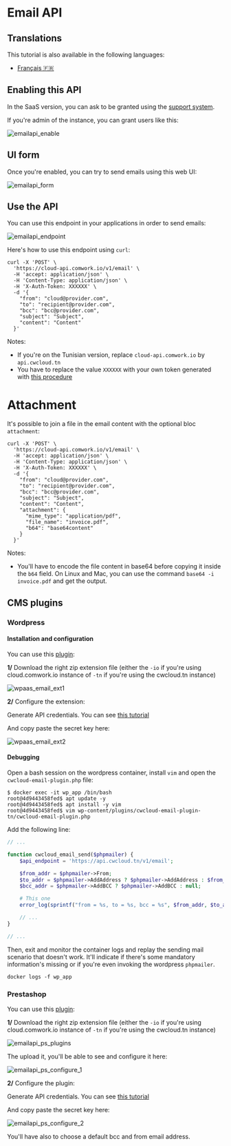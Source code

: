 # Email API

## Translations

This tutorial is also available in the following languages:
* [Français 🇫🇷](../translations/fr/tutorials/emailapi.md)

## Enabling this API

In the SaaS version, you can ask to be granted using the [support system](./console/public/support.md).

If you're admin of the instance, you can grant users like this:

![emailapi_enable](../img/emailapi_enable.png)

## UI form

Once you're enabled, you can try to send emails using this web UI:

![emailapi_form](../img/emailapi_form.png)

## Use the API

You can use this endpoint in your applications in order to send emails:

![emailapi_endpoint](../img/emailapi_endpoint.png)

Here's how to use this endpoint using `curl`:

```shell
curl -X 'POST' \
  'https://cloud-api.comwork.io/v1/email' \
  -H 'accept: application/json' \
  -H 'Content-Type: application/json' \
  -H 'X-Auth-Token: XXXXXX' \
  -d '{
    "from": "cloud@provider.com",
    "to": "recipient@provider.com",
    "bcc": "bcc@provider.com",
    "subject": "Subject",
    "content": "Content"
  }'
```

Notes:
* If you're on the Tunisian version, replace `cloud-api.comwork.io` by `api.cwcloud.tn`
* You have to replace the value `XXXXXX` with your own token generated with [this procedure](./api/api_credentials.md)

# Attachment

It's possible to join a file in the email content with the optional bloc `attachment`:

```shell
curl -X 'POST' \
  'https://cloud-api.comwork.io/v1/email' \
  -H 'accept: application/json' \
  -H 'Content-Type: application/json' \
  -H 'X-Auth-Token: XXXXXX' \
  -d '{
    "from": "cloud@provider.com",
    "to": "recipient@provider.com",
    "bcc": "bcc@provider.com",
    "subject": "Subject",
    "content": "Content",
    "attachment": {
      "mime_type": "application/pdf",
      "file_name": "invoice.pdf",
      "b64": "base64content"
    }
  }'
```

Notes:
* You'll have to encode the file content in base64 before copying it inside the `b64` field. On Linux and Mac, you can use the command `base64 -i invoice.pdf` and get the output.

## CMS plugins

### Wordpress

#### Installation and configuration

You can use this [plugin](https://gitlab.comwork.io/oss/cwc/cwcloud-wordpress-email):

**1/** Download the right zip extension file (either the `-io` if you're using cloud.comwork.io instance of `-tn` if you're using the cwcloud.tn instance)

![wpaas_email_ext1](../img/wpaas_email_ext1.png)

**2/** Configure the extension:

Generate API credentials. You can see [this tutorial](./api/api_credentials.md)

And copy paste the secret key here:

![wpaas_email_ext2](../img/wpaas_email_ext2.png)

#### Debugging

Open a bash session on the wordpress container, install `vim` and open the `cwcloud-email-plugin.php` file:

```shell
$ docker exec -it wp_app /bin/bash
root@4d9443458fed$ apt update -y
root@4d9443458fed$ apt install -y vim
root@4d9443458fed$ vim wp-content/plugins/cwcloud-email-plugin-tn/cwcloud-email-plugin.php
```

Add the following line:

```php
// ...

function cwcloud_email_send($phpmailer) {
    $api_endpoint = 'https://api.cwcloud.tn/v1/email';

    $from_addr = $phpmailer->From;
    $to_addr = $phpmailer->AddAddress ? $phpmailer->AddAddress : $from_addr;
    $bcc_addr = $phpmailer->AddBCC ? $phpmailer->AddBCC : null;

    # This one
    error_log(sprintf("from = %s, to = %s, bcc = %s", $from_addr, $to_addr, $bcc_addr))

    // ...
}

// ...
```

Then, exit and monitor the container logs and replay the sending mail scenario that doesn't work. It'll indicate if there's some mandatory information's missing or if you're even invoking the wordpress `phpmailer`.

```shell
docker logs -f wp_app
```

### Prestashop

You can use this [plugin](https://gitlab.comwork.io/oss/cwc/cwcloud-prestashop-email):

**1/** Download the right zip extension file (either the `-io` if you're using cloud.comwork.io instance of `-tn` if you're using the cwcloud.tn instance)

![emailapi_ps_plugins](../img/emailapi_ps_plugins.png)

The upload it, you'll be able to see and configure it here:

![emailapi_ps_configure_1](../img/emailapi_ps_configure_1.png)

**2/** Configure the plugin:

Generate API credentials. You can see [this tutorial](./api/api_credentials.md)

And copy paste the secret key here:

![emailapi_ps_configure_2](../img/emailapi_ps_configure_2.png)

You'll have also to choose a default bcc and from email address.
